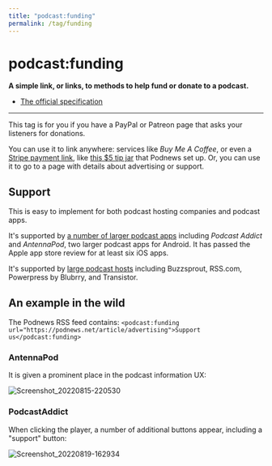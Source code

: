 ```yaml
---
title: "podcast:funding"
permalink: /tag/funding
---
```


# <i class="pi pi-tag-funding"></i>podcast:funding
**A simple link, or links, to methods to help fund or donate to a podcast.**

* [The official specification](https://github.com/Podcastindex-org/podcast-namespace/blob/main/docs/1.0.md#funding)

- - -

This tag is for you if you have a PayPal or Patreon page that asks your listeners for donations.

You can use it to link anywhere: services like _Buy Me A Coffee_, or even a [Stripe payment link](https://stripe.com/en-au/payments/payment-links), like [this $5 tip jar](https://buy.stripe.com/6oEbLU2OC6cG22c144) that Podnews set up. Or, you can use it to go to a page with details about advertising or support.

## Support

This is easy to implement for both podcast hosting companies and podcast apps.

It's supported by [a number of larger podcast apps](https://podcastindex.org/apps?appTypes=app&elements=Funding) including _Podcast Addict_ and _AntennaPod_, two larger podcast apps for Android. It has passed the Apple app store review for at least six iOS apps.

It's supported by [large podcast hosts](https://podcastindex.org/apps?appTypes=hosting&elements=Funding) including Buzzsprout, RSS.com, Powerpress by Blubrry, and Transistor.

## An example in the wild

The Podnews RSS feed contains: `<podcast:funding url="https://podnews.net/article/advertising">Support us</podcast:funding>`

### <i class="pi pi-antennapod"></i> AntennaPod

It is given a prominent place in the podcast information UX:

![Screenshot_20220815-220530](https://user-images.githubusercontent.com/231941/184632448-2b715e7f-bc27-4ad0-be3e-358bd804c1ad.png)

### <i class="pi pi-podcastaddict"></i> PodcastAddict

When clicking the player, a number of additional buttons appear, including a "support" button:

![Screenshot_20220819-162934](https://user-images.githubusercontent.com/231941/185557406-9cf0043a-e590-4a46-bd16-32fa720b31a0.png)




<script src="https://giscus.app/client.js"
        data-repo="jamescridland/podcastnamespace.org"
        data-repo-id="R_kgDOH0hJuA"
        data-category="General"
        data-category-id="DIC_kwDOH0hJuM4CQ1a_"
        data-mapping="title"
        data-strict="0"
        data-reactions-enabled="1"
        data-emit-metadata="0"
        data-input-position="bottom"
        data-theme="preferred_color_scheme"
        data-lang="en"
        data-loading="lazy"
        crossorigin="anonymous"
        async>
</script>
